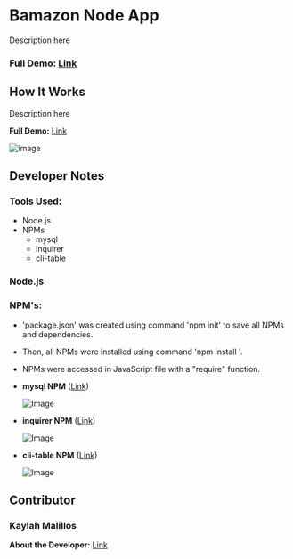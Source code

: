 # Bamazon Node App

Description here

### **Full Demo:** [Link](https://youtu.be/K9wOeZBzJto)

## How It Works

Description here

**Full Demo:** [Link](https://youtu.be/K9wOeZBzJto)

![image](link)


## Developer Notes

### Tools Used:
* Node.js
* NPMs
    - mysql
    - inquirer
    - cli-table

### Node.js

### NPM's:

* 'package.json' was created using command 'npm init' to save all NPMs and dependencies.

* Then, all NPMs were installed using command 'npm install <npm package here>'.

* NPMs were accessed in JavaScript file with a "require" function.

* **mysql NPM**  ([Link](https://www.npmjs.com/package/mysql)) 

    ![Image](link)

* **inquirer NPM**  ([Link](https://www.npmjs.com/package/inquirer)) 

    ![Image](link)

* **cli-table NPM**  ([Link](https://www.npmjs.com/package/cli-table)) 

    ![Image](link)

## Contributor

### Kaylah Malillos

**About the Developer:** [Link](https://kmalillos.github.io/)


